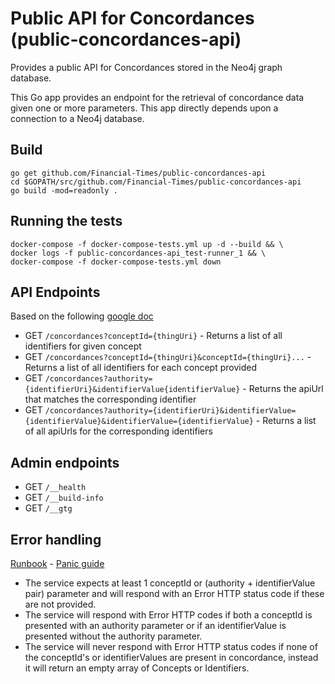 # Public API for Concordances (public-concordances-api)

Provides a public API for Concordances stored in the Neo4j graph database.

This Go app provides an endpoint for the retrieval of concordance data given one or more parameters. This app
directly depends upon a connection to a Neo4j database.

## Build

```shell
go get github.com/Financial-Times/public-concordances-api
cd $GOPATH/src/github.com/Financial-Times/public-concordances-api
go build -mod=readonly .
```

## Running the tests

```shell
docker-compose -f docker-compose-tests.yml up -d --build && \
docker logs -f public-concordances-api_test-runner_1 && \
docker-compose -f docker-compose-tests.yml down
```

## API Endpoints

Based on the following [google doc](https://docs.google.com/a/ft.com/document/d/1onyyb-XoByB00RQNZvjNoL_IsO_eHKe-vOpUuAVHyJE)

- GET `/concordances?conceptId={thingUri}` - Returns a list of all identifiers for given concept
- GET `/concordances?conceptId={thingUri}&conceptId={thingUri}...` - Returns a list of all identifiers for each concept provided
- GET `/concordances?authority={identifierUri}&identifierValue{identifierValue}` - Returns the apiUrl that matches the corresponding identifier
- GET `/concordances?authority={identifierUri}&identifierValue={identifierValue}&identifierValue={identifierValue}` - Returns a list of all apiUrls for the corresponding identifiers

## Admin endpoints

- GET `/__health`
- GET `/__build-info`
- GET `/__gtg`

## Error handling

[Runbook](https://runbooks.ftops.tech/public-concordances-api) - [Panic guide](https://sites.google.com/a/ft.com/universal-publishing/ops-guides/panic-guides/concordances-read)

- The service expects at least 1 conceptId or (authority + identifierValue pair) parameter and will respond with an Error HTTP status code if these are not provided.
- The service will respond with Error HTTP codes if both a conceptId is presented with an authority parameter or if an identifierValue is presented without the authority parameter.
- The service will never respond with Error HTTP status codes if none of the conceptId's or identifierValues are present in concordance,
instead it will return an empty array of Concepts or Identifiers.
